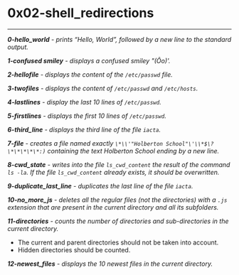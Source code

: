 # 0x02-shell_redirections #
***
***0-hello_world** - prints “Hello, World”, followed by a new line to the standard output.*

***1-confused smiley** - displays a confused smiley "(Ôo)'.*

***2-hellofile** - displays the content of the `/etc/passwd` file.*

***3-twofiles** - displays the content of `/etc/passwd` and `/etc/hosts`.*

***4-lastlines** - display the last 10 lines of `/etc/passwd`.*

***5-firstlines** - displays the first 10 lines of `/etc/passwd`.*

***6-third_line** - displays the third line of the file `iacta`.*

***7-file** - creates a file named exactly `\*\\'"Holberton School"\'\\*$\?\*\*\*\*\*:)` containing the text Holberton School ending by a new line.*

***8-cwd_state** - writes into the file `ls_cwd_content` the result of the command `ls -la`. If the file `ls_cwd_content` already exists, it should be overwritten.*

***9-duplicate_last_line** - duplicates the last line of the file `iacta`.*

***10-no_more_js** - deletes all the regular files (not the directories) with a `.js` extension that are present in the current directory and all its subfolders.*

***11-directories** - counts the number of directories and sub-directories in the current directory.*

- The current and parent directories should not be taken into account.
- Hidden directories should be counted.

***12-newest_files** -  displays the 10 newest files in the current directory.*
